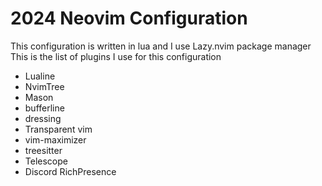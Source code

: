 # 2024 Neovim Configuration

This configuration is written in lua and I use Lazy.nvim package manager
This is the list of plugins I use for this configuration

- Lualine
- NvimTree
- Mason
- bufferline
- dressing
- Transparent vim
- vim-maximizer
- treesitter
- Telescope
- Discord RichPresence
